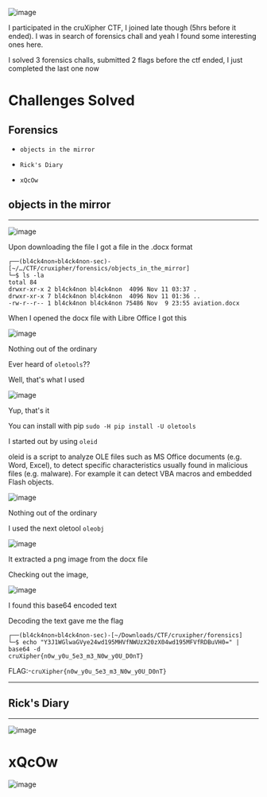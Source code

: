 ![image](https://github.com/user-attachments/assets/cf5774df-f410-4aac-ab2d-8545bbf2a296)

I participated in the cruXipher CTF, I joined late though (5hrs before it ended). I was in search of forensics chall and yeah I found some interesting ones here.

I solved 3 forensics challs, submitted 2 flags before the ctf ended, I just completed the last one now

# Challenges Solved

## Forensics
-     objects in the mirror
-     Rick's Diary
-     xQcOw



## objects in the mirror
<hr>

![image](https://github.com/user-attachments/assets/d0d58bc8-81ea-422d-9788-45f2c4fe20de)

Upon downloading the file I got a file in the .docx format

```
┌──(bl4ck4non💀bl4ck4non-sec)-[~/…/CTF/cruxipher/forensics/objects_in_the_mirror]
└─$ ls -la           
total 84
drwxr-xr-x 2 bl4ck4non bl4ck4non  4096 Nov 11 03:37 .
drwxr-xr-x 7 bl4ck4non bl4ck4non  4096 Nov 11 01:36 ..
-rw-r--r-- 1 bl4ck4non bl4ck4non 75486 Nov  9 23:55 aviation.docx
```
When I opened the docx file with Libre Office I got this

![image](https://github.com/user-attachments/assets/66508d87-4113-4c39-8e7d-8021ad71da82)

Nothing out of the ordinary

Ever heard of `oletools`??

Well, that's what I used

![image](https://github.com/user-attachments/assets/c4d48b5f-9d9d-4e53-9efd-04b80d8b9441)

Yup, that's it

You can install with pip `sudo -H pip install -U oletools`

I started out by using `oleid`

oleid is a script to analyze OLE files such as MS Office documents (e.g. Word, Excel), to detect specific characteristics usually found in malicious files (e.g. malware). For example it can detect VBA macros and embedded Flash objects.​

![image](https://github.com/user-attachments/assets/6b2385fe-6f68-4cd8-8e1b-4b703b70dd2d)

Nothing out of the ordinary

I used the next oletool `oleobj`

![image](https://github.com/user-attachments/assets/e4ebaef3-1164-424d-9874-a350358964e9)

It extracted a png image from the docx file

Checking out the image,

![image](https://github.com/user-attachments/assets/a244f37d-633d-497c-8abf-6dff8f7867be)

I found this base64 encoded text

Decoding the text gave me the flag

```
┌──(bl4ck4non💀bl4ck4non-sec)-[~/Downloads/CTF/cruxipher/forensics]
└─$ echo "Y3J1WGlwaGVye24wd195MHVfNWUzX20zX04wd195MFVfRDBuVH0=" | base64 -d
cruXipher{n0w_y0u_5e3_m3_N0w_y0U_D0nT}
```

FLAG:-```cruXipher{n0w_y0u_5e3_m3_N0w_y0U_D0nT}```

---------------------------------------------

## Rick's Diary
<hr>

![image](https://github.com/user-attachments/assets/75edf473-9f51-44e1-93b3-251ea78e5174)













# xQcOw

![image](https://github.com/user-attachments/assets/57fdbe74-0f93-4956-9183-70cd169c2d62)
